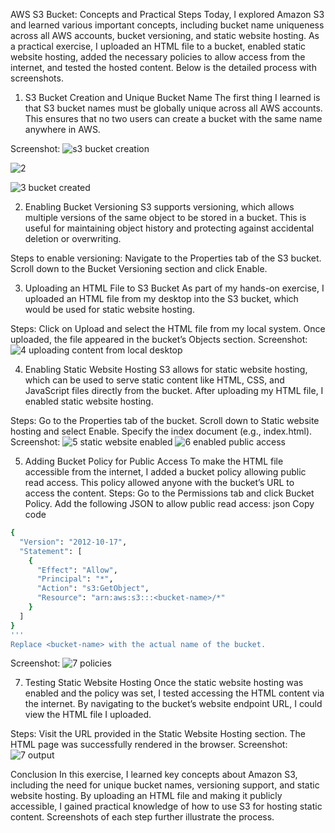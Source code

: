 AWS S3 Bucket: Concepts and Practical Steps
Today, I explored Amazon S3 and learned various important concepts, including bucket name uniqueness across all AWS accounts, bucket versioning, and static website hosting. As a practical exercise, I uploaded an HTML file to a bucket, enabled static website hosting, added the necessary policies to allow access from the internet, and tested the hosted content. Below is the detailed process with screenshots.

1. S3 Bucket Creation and Unique Bucket Name
The first thing I learned is that S3 bucket names must be globally unique across all AWS accounts. This ensures that no two users can create a bucket with the same name anywhere in AWS.

Screenshot:
![s3 bucket creation](https://github.com/user-attachments/assets/93812b58-02be-41fc-a56e-25241dee3b72)

![2](https://github.com/user-attachments/assets/ff5261b1-7acf-40d9-9f2e-88ad4dda993c)

![3 bucket created](https://github.com/user-attachments/assets/3a244d9a-8a1d-4eae-a966-45a2f8b563ea)

2. Enabling Bucket Versioning
S3 supports versioning, which allows multiple versions of the same object to be stored in a bucket. This is useful for maintaining object history and protecting against accidental deletion or overwriting.

Steps to enable versioning:
Navigate to the Properties tab of the S3 bucket.
Scroll down to the Bucket Versioning section and click Enable.


3. Uploading an HTML File to S3 Bucket
As part of my hands-on exercise, I uploaded an HTML file from my desktop into the S3 bucket, which would be used for static website hosting.

Steps:
Click on Upload and select the HTML file from my local system.
Once uploaded, the file appeared in the bucket’s Objects section.
Screenshot:
![4 uploading content from local desktop](https://github.com/user-attachments/assets/64100d27-8eba-4861-8f51-3aa5f314f72c)


4. Enabling Static Website Hosting
S3 allows for static website hosting, which can be used to serve static content like HTML, CSS, and JavaScript files directly from the bucket. After uploading my HTML file, I enabled static website hosting.

Steps:
Go to the Properties tab of the bucket.
Scroll down to Static website hosting and select Enable.
Specify the index document (e.g., index.html).
Screenshot:
![5 static website enabled](https://github.com/user-attachments/assets/62983487-ac7c-4e6d-9f42-d8799e1caef9)
![6 enabled public access](https://github.com/user-attachments/assets/27b82e2d-8eaa-4b6d-baed-f0568d444161)


5. Adding Bucket Policy for Public Access
To make the HTML file accessible from the internet, I added a bucket policy allowing public read access. This policy allowed anyone with the bucket’s URL to access the content.
Steps:
Go to the Permissions tab and click Bucket Policy.
Add the following JSON to allow public read access:
json
Copy code
```bash
{
  "Version": "2012-10-17",
  "Statement": [
    {
      "Effect": "Allow",
      "Principal": "*",
      "Action": "s3:GetObject",
      "Resource": "arn:aws:s3:::<bucket-name>/*"
    }
  ]
}
'''
Replace <bucket-name> with the actual name of the bucket.
```
Screenshot:
![7 policies](https://github.com/user-attachments/assets/5b648a24-052e-4e63-ba33-2e3dca8dc6bb)


7. Testing Static Website Hosting
Once the static website hosting was enabled and the policy was set, I tested accessing the HTML content via the internet. By navigating to the bucket’s website endpoint URL, I could view the HTML file I uploaded.

Steps:
Visit the URL provided in the Static Website Hosting section.
The HTML page was successfully rendered in the browser.
Screenshot:
![7 output](https://github.com/user-attachments/assets/e0f636ea-ba75-43fd-b248-555efd007883)


Conclusion
In this exercise, I learned key concepts about Amazon S3, including the need for unique bucket names, versioning support, and static website hosting. By uploading an HTML file and making it publicly accessible, I gained practical knowledge of how to use S3 for hosting static content. Screenshots of each step further illustrate the process.
